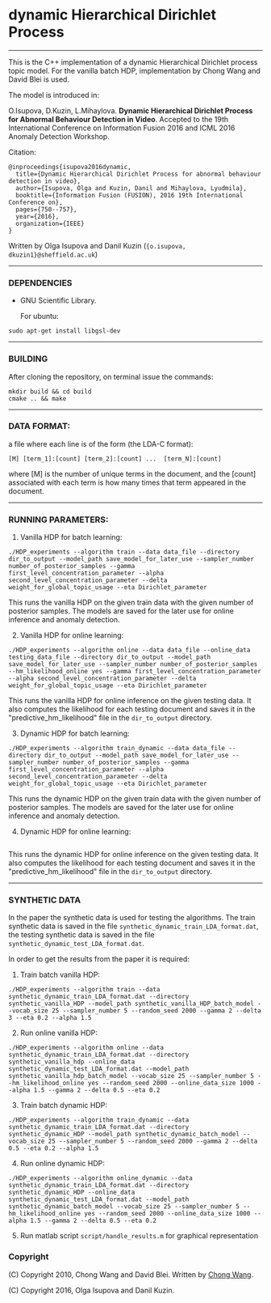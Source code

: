 # dynamic Hierarchical Dirichlet Process
___

This is the C++ implementation of a dynamic Hierarchical Dirichlet process topic model. For the vanilla batch HDP, implementation by Chong Wang and David Blei is used.

The model is introduced in:

O.Isupova, D.Kuzin, L.Mihaylova. **Dynamic Hierarchical Dirichlet Process for Abnormal Behaviour Detection in Video**. Accepted to the 19th International Conference on Information Fusion 2016 and ICML 2016 Anomaly Detection Workshop.

Citation:
```
@inproceedings{isupova2016dynamic,
  title={Dynamic Hierarchical Dirichlet Process for abnormal behaviour detection in video},
  author={Isupova, Olga and Kuzin, Danil and Mihaylova, Lyudmila},
  booktitle={Information Fusion (FUSION), 2016 19th International Conference on},
  pages={750--757},
  year={2016},
  organization={IEEE}
}
```

Written by Olga Isupova and Danil Kuzin (`{o.isupova, dkuzin1}@sheffield.ac.uk`)

---

### DEPENDENCIES

* GNU Scientific Library.

    For ubuntu:

```
sudo apt-get install libgsl-dev
```
---

### BUILDING

After cloning the repository, on terminal issue the commands:

```
mkdir build && cd build
cmake .. && make
```
---

### DATA FORMAT:
a file where each line is of the form (the LDA-C format):

```
[M] [term_1]:[count] [term_2]:[count] ...  [term_N]:[count]
```
where [M] is the number of unique terms in the document, and the
[count] associated with each term is how many times that term appeared
in the document.

---

### RUNNING PARAMETERS:

1. Vanilla HDP for batch learning:

```
./HDP_experiments --algorithm train --data data_file --directory dir_to_output --model_path save_model_for_later_use --sampler_number number_of_posterior_samples --gamma first_level_concentration_parameter --alpha second_level_concentration_parameter --delta weight_for_global_topic_usage --eta Dirichlet_parameter
```

This runs the vanilla HDP on the given train data with the given number of posterior samples. The models are saved for the later use for online inference and anomaly detection.


2. Vanilla HDP for online learning:
```
./HDP_experiments --algorithm online --data data_file --online_data testing_data_file --directory dir_to_output --model_path save_model_for_later_use --sampler_number number_of_posterior_samples --hm_likelihood_online yes --gamma first_level_concentration_parameter --alpha second_level_concentration_parameter --delta weight_for_global_topic_usage --eta Dirichlet_parameter
```

This runs the vanilla HDP for online inference on the given testing data. It also computes the likelihood for each testing document and saves it in the "predictive_hm_likelihood" file  in the `dir_to_output` directory.

3. Dynamic HDP for batch learning:
```
./HDP_experiments --algorithm train_dynamic --data data_file --directory dir_to_output --model_path save_model_for_later_use --sampler_number number_of_posterior_samples --gamma first_level_concentration_parameter --alpha second_level_concentration_parameter --delta weight_for_global_topic_usage --eta Dirichlet_parameter
```

This runs the dynamic HDP on the given train data with the given number of posterior samples. The models are saved for the later use for online inference and anomaly detection.

4. Dynamic HDP for online learning:
```./HDP_experiments --algorithm online_dynamic --data data_file --online_data testing_data_file --directory dir_to_output --model_path save_model_for_later_use --sampler_number number_of_posterior_samples --hm_likelihood_online yes --gamma first_level_concentration_parameter --alpha second_level_concentration_parameter --delta weight_for_global_topic_usage --eta Dirichlet_parameter
```

This runs the dynamic HDP for online inference on the given testing data. It also computes the likelihood for each testing document and saves it in the "predictive_hm_likelihood" file  in the `dir_to_output` directory.

---

### SYNTHETIC DATA

In the paper the synthetic data is used for testing the algorithms. The train synthetic data is saved in the file `synthetic_dynamic_train_LDA_format.dat`, the testing synthetic data is saved in the file `synthetic_dynamic_test_LDA_format.dat`.

In order to get the results from the paper it is required:

1. Train batch vanilla HDP:
```
./HDP_experiments --algorithm train --data synthetic_dynamic_train_LDA_format.dat --directory synthetic_vanilla_HDP --model_path synthetic_vanilla_HDP_batch_model --vocab_size 25 --sampler_number 5 --random_seed 2000 --gamma 2 --delta 3 --eta 0.2 --alpha 1.5
```

2. Run online vanilla HDP:
```
./HDP_experiments --algorithm online --data synthetic_dynamic_train_LDA_format.dat --directory synthetic_vanilla_hdp --online_data synthetic_dynamic_test_LDA_format.dat --model_path synthetic_vanilla_hdp_batch_model --vocab_size 25 --sampler_number 5 --hm_likelihood_online yes --random_seed 2000 --online_data_size 1000 --alpha 1.5 --gamma 2 --delta 0.5 --eta 0.2
```

3. Train batch dynamic HDP:
```
./HDP_experiments --algorithm train_dynamic --data synthetic_dynamic_train_LDA_format.dat --directory synthetic_dynamic_HDP --model_path synthetic_dynamic_batch_model --vocab_size 25 --sampler_number 5 --random_seed 2000 --gamma 2 --delta 0.5 --eta 0.2 --alpha 1.5
```
4. Run online dynamic HDP:
```
./HDP_experiments --algorithm online_dynamic --data synthetic_dynamic_train_LDA_format.dat --directory synthetic_dynamic_HDP --online_data synthetic_dynamic_test_LDA_format.dat --model_path synthetic_dynamic_batch_model --vocab_size 25 --sampler_number 5 --hm_likelihood_online yes --random_seed 2000 --online_data_size 1000 --alpha 1.5 --gamma 2 --delta 0.5 --eta 0.2
```

5. Run matlab script `script/handle_results.m` for graphical representation

### Copyright
(C) Copyright 2010, Chong Wang and David Blei. Written by [Chong Wang](http://www.cs.princeton.edu/~chongw/index.html).

(C) Copyright 2016, Olga Isupova and Danil Kuzin.

